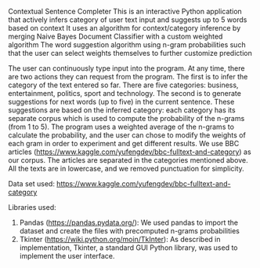 Contextual Sentence Completer
This is an interactive Python application that actively infers category of user text input and suggests up to 5 words based on context
It uses an algorithm for context/category inference by merging Naive Bayes Document Classifier with a custom weighted algorithm
The word suggestion algorithm using n-gram probabilities such that the user can select weights themselves to further customize prediction

The user can continuously type input into the program. At any time, there are two actions they
can request from the program. The first is to infer the category of the text entered so far. There
are five categories: business, entertainment, politics, sport and technology. The second is to
generate suggestions for next words (up to five) in the current sentence. These suggestions are
based on the inferred category: each category has its separate corpus which is used to compute
the probability of the n-grams (from 1 to 5). The program uses a weighted average of the
n-grams to calculate the probability, and the user can chose to modify the weights of each gram
in order to experiment and get different results.
We use BBC articles (https://www.kaggle.com/yufengdev/bbc-fulltext-and-category) as our
corpus. The articles are separated in the categories mentioned above. All the texts are in
lowercase, and we removed punctuation for simplicity.

Data set used:
https://www.kaggle.com/yufengdev/bbc-fulltext-and-category

Libraries used:
1. Pandas (https://pandas.pydata.org/): We used pandas to import the dataset and create
the files with precomputed n-grams probabilities
2. Tkinter (https://wiki.python.org/moin/TkInter): As described in implementation, Tkinter, a
standard GUI Python library, was used to implement the user interface.
